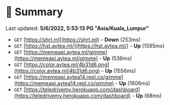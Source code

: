 # 📖 Summary
Last updated: **5/6/2022, 5:53:13 PG "Asia/Kuala_Lumpur"**

- `GET` [https://shrt.ml](https://shrt.ml) - **Down** (253ms)
- `GET` [https://hst.aytea.ml/](https://hst.aytea.ml/) - **Up** (1595ms)
- `GET` [https://memeapi.aytea.ml/gimme](https://memeapi.aytea.ml/gimme) - **Up** (536ms)
- `GET` [https://color.aytea.ml/4b31d6.png](https://color.aytea.ml/4b31d6.png) - **Up** (1556ms)
- `GET` [https://memeapi.aytea14.repl.co/gimme](https://memeapi.aytea14.repl.co/gimme) - **Up** (1606ms)
- `GET` [https://teledrivemy.herokuapp.com/dashboard](https://teledrivemy.herokuapp.com/dashboard) - **Up** (68ms)
